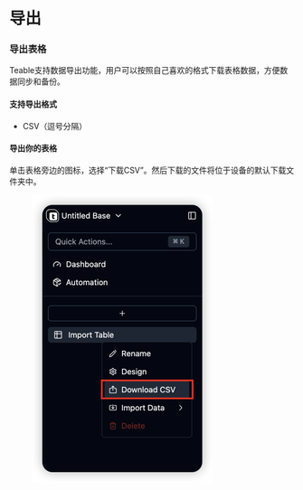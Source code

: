 # 导出

### 导出表格

Teable支持数据导出功能，用户可以按照自己喜欢的格式下载表格数据，方便数据同步和备份。

#### 支持导出格式

* CSV（逗号分隔）

#### 导出你的表格

单击表格旁边的图标，选择“下载CSV”。然后下载的文件将位于设备的默认下载文件夹中。

<figure><img src="../../.gitbook/assets/image (86).png" alt="" width="319"><figcaption></figcaption></figure>
